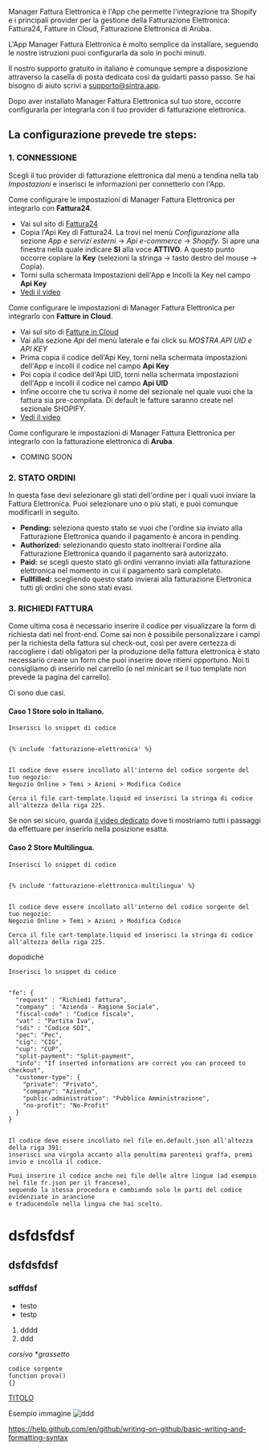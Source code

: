 Manager Fattura Elettronica è l'App che permette l'integrazione tra Shopify e i principali provider per la gestione della Fatturazione Elettronica: Fattura24, Fatture in Cloud, Fatturazione Elettronica di Aruba.

L'App Manager Fattura Elettronica è molto semplice da installare, seguendo le nostre istruzioni puoi configurarla da solo in pochi minuti.

Il nostro supporto gratuito in italiano è comunque sempre a disposizione attraverso la casella di posta dedicata così da guidarti passo passo. Se hai bisogno di aiuto scrivi a [supporto@sintra.app](mailto:supporto@sintra.app).

Dopo aver installato Manager Fattura Elettronica sul tuo store, occorre configurarla per integrarla con il tuo provider di fatturazione elettronica.

## La configurazione prevede tre steps:

### 1. CONNESSIONE
Scegli il tuo provider di fatturazione elettronica dal menù a tendina nella tab *Impostazioni* e inserisci le informazioni per connetterlo con l'App.   


Come configurare le impostazioni di Manager Fattura Elettronica per integrarlo con **Fattura24**.  

- Vai sul sito di [Fattura24](https://www.fattura24.com/)
- Copia l'Api Key di Fattura24. La trovi nel menù *Configurazione* alla sezione *App e servizi esterni* -> *Api e-commerce* -> *Shopify*. Si apre una finestra nella quale indicare **SI** alla voce **ATTIVO**. A questo punto occorre copiare la **Key** (selezioni la stringa -> tasto destro del mouse -> Copia).
- Torni sulla schermata Impostazioni dell'App e Incolli la Key nel campo **Api Key**
- [Vedi il video](https://managerfatturaelettronica.sintra.app/guida-all_installazione.html#step1)


Come configurare le impostazioni di Manager Fattura Elettronica per integrarlo con **Fatture in Cloud**.

- Vai sul sito di [Fatture in Cloud](https://secure.fattureincloud.it/)
- Vai alla sezione *Api* del menù laterale e fai click su *MOSTRA API UID e API KEY*
- Prima copia il codice dell'Api Key, torni nella schermata impostazioni dell'App e incolli il codice nel campo **Api Key**
- Poi copia il codice dell'Api UID, torni nella schermata impostazioni dell'App e incolli il codice nel campo **Api UID**
- Infine occorre che tu scriva il nome del sezionale nel quale vuoi che la fattura sia pre-compilata. Di default le fatture saranno create nel sezionale SHOPIFY.
- [Vedi il video](https://managerfatturaelettronica.sintra.app/guida-all_installazione.html#step1)


Come configurare le impostazioni di Manager Fattura Elettronica per integrarlo con la fatturazione elettronica di **Aruba**.

- COMING SOON


### 2. STATO ORDINI
In questa fase devi selezionare gli stati dell'ordine per i quali vuoi inviare la Fattura Elettronica. Puoi selezionare uno o più stati, e puoi comunque modificarli in seguito.

- **Pending:** seleziona questo stato se vuoi che l'ordine sia inviato alla Fatturazione Elettronica quando il pagamento è ancora in pending.
- **Authorized:** selezionando questo stato inoltrerai l'ordine alla Fatturazione Elettronica quando il pagamento sarà autorizzato.
- **Paid:** se scegli questo stato gli ordini verranno inviati alla fatturazione elettronica nel momento in cui il pagamento sarà completato.
- **Fullfilled:** scegliendo questo stato invierai alla fatturazione Elettronica tutti gli ordini che sono stati evasi.


### 3. RICHIEDI FATTURA

Come ultima cosa è necessario inserire il codice per visualizzare la form di richiesta dati nel front-end. Come sai non è possibile personalizzare i campi per la richiesta della fattura sul check-out, così per avere certezza di raccogliere i dati obligatori per la produzione della fattura elettronica è stato necessario creare un form che puoi inserire dove ritieni opportuno. Noi ti consigliamo di inserirlo nel carrello (o nel minicart se il tuo template non prevede la pagina del carrello).

Ci sono due casi.

#### Caso 1 Store solo in Italiano. 

``` 
Inserisci lo snippet di codice


{% include 'fatturazione-elettronica' %}


Il codice deve essere incollato all'interno del codice sorgente del tuo negozio: 
Negozio Online > Temi > Azioni > Modifica Codice

Cerca il file cart-template.liquid ed inserisci la stringa di codice all'altezza della riga 225.

```

Se non sei sicuro, guarda [il video dedicato](https://managerfatturaelettronica.sintra.app/guida-all_installazione.html) dove ti mostriamo tutti i passaggi da effettuare per inserirlo nella posizione esatta.

#### Caso 2 Store Multilingua. 

``` 
Inserisci lo snippet di codice


{% include 'fatturazione-elettronica-multilingua' %}


Il codice deve essere incollato all'interno del codice sorgente del tuo negozio: 
Negozio Online > Temi > Azioni > Modifica Codice

Cerca il file cart-template.liquid ed inserisci la stringa di codice all'altezza della riga 225.

```
dopodiché

``` 
Inserisci lo snippet di codice


"fe": {
  "request" : "Richiedi fattura",
  "company" : "Azienda - Ragione Sociale",
  "fiscal-code" : "Codice fiscale",
  "vat" : "Partita Iva",
  "sdi" : "Codice SDI",
  "pec": "Pec",
  "cig": "CIG",
  "cup": "CUP",
  "split-payment": "Split-payment",
  "info": "If inserted informations are correct you can proceed to checkout",
  "customer-type": {
    "private": "Privato",
    "company": "Azienda",
    "public-administration": "Pubblica Amministrazione",
    "no-profit": "No-Profit"
  }
}


Il codice deve essere incollato nel file en.default.json all'altezza della riga 391: 
inserisci una virgola accanto alla penultima parentesi graffa, premi invio e incolla il codice.

Puoi inserire il codice anche nei file delle altre lingue (ad esempio nel file fr.json per il francese), 
seguendo la stessa procedura e cambiando solo le parti del codice evidenziate in arancione 
e traducendole nella lingua che hai scelto.

```


# dsfdsfdsf
## dsfdsfdsf
### sdffdsf

- testo 
- testp

1. dddd
2. ddd

*corsivo* **grassetto* 

``` 
codice sorgente
function prova()
{}

```



[TITOLO](URL)

Esempio immagine
![ddd](https://covpk78932.i.lithium.com/html/assets/shopify_logo_og.svg?468313B33FF48F5143229E51EA3AB62A)

https://help.github.com/en/github/writing-on-github/basic-writing-and-formatting-syntax


